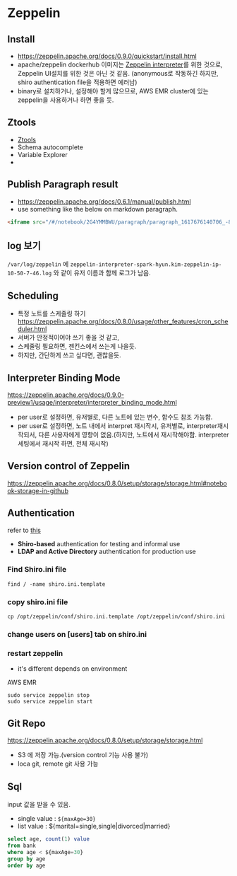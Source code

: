 # Zeppelin

## Install
- https://zeppelin.apache.org/docs/0.9.0/quickstart/install.html
- apache/zeppelin dockerhub 이미지는 [Zeppelin interpreter](https://zeppelin.apache.org/docs/0.9.0/quickstart/docker.html)를 위한 것으로, Zeppelin UI설치를 위한 것은 아닌 것 같음. (anonymous로 작동하긴 하지만, shiro authentication file을 적용하면 에러남)
- binary로 설치하거나, 설정해야 할게 많으므로, AWS EMR cluster에 있는 zeppelin을 사용하거나 하면 좋을 듯.

## Ztools
- [Ztools](https://blog.jetbrains.com/idea/2020/10/ztools-for-apache-zeppelin/)
- Schema autocomplete
- Variable Explorer
-  

## Publish Paragraph result
- https://zeppelin.apache.org/docs/0.6.1/manual/publish.html
- use something like the below on markdown paragraph.
```html
<iframe src="/#/notebook/2G4YMMBWU/paragraph/paragraph_1617676140706_-858949505?asIframe" width="100%"></iframe>
```

## log 보기
`/var/log/zeppelin` 에 `zeppelin-interpreter-spark-hyun.kim-zeppelin-ip-10-50-7-46.log` 와 같이 유저 이름과 함께 로그가 남음.

## Scheduling
- 특정 노트를 스케줄링 하기
https://zeppelin.apache.org/docs/0.8.0/usage/other_features/cron_scheduler.html
- 서버가 안정적이어야 쓰기 좋을 것 같고,
- 스케줄링 필요하면, 젠킨스에서 쓰는게 나을듯.
- 하지만, 간단하게 쓰고 싶다면, 괜찮을듯.

## Interpreter Binding Mode
https://zeppelin.apache.org/docs/0.9.0-preview1/usage/interpreter/interpreter_binding_mode.html
- per user로 설정하면, 유저별로, 다른 노트에 있는 변수, 함수도 참조 가능함.
- per user로 설정하면, 노트 내에서 interpret 재시작시, 유저별로, interpreter재시작되서, 다른 사용자에게 영향이 없음.(하지만, 노트에서 재시작해야함. interpreter세팅에서 재시작 하면, 전체 재시작)

## Version control of Zeppelin
https://zeppelin.apache.org/docs/0.8.0/setup/storage/storage.html#notebook-storage-in-github

## Authentication
refer to [this](https://zeppelin.apache.org/docs/latest/setup/security/shiro_authentication.html#overview)

- **Shiro-based** authentication for testing and informal use
- **LDAP and Active Directory** authentication for production use

### Find Shiro.ini file
```
find / -name shiro.ini.template
```

### copy shiro.ini file
```shell
cp /opt/zeppelin/conf/shiro.ini.template /opt/zeppelin/conf/shiro.ini
```

### change users on [users] tab on shiro.ini

### restart zeppelin
- it's different depends on environment

AWS EMR
```shell
sudo service zeppelin stop
sudo service zeppelin start
```

## Git Repo
https://zeppelin.apache.org/docs/0.8.0/setup/storage/storage.html
- S3 에 저장 가능.(version control 기능 사용 불가)
- loca git, remote git 사용 가능

## Sql
input 값을 받을 수 있음. 
- single value : `${maxAge=30}`
- list value : ${marital=single,single|divorced|married}
```sql
select age, count(1) value 
from bank 
where age < ${maxAge=30} 
group by age 
order by age
```

